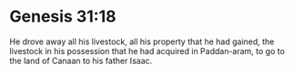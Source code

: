 # Genesis 31:18

He drove away all his livestock, all his property that he had gained, the livestock in his possession that he had acquired in Paddan-aram, to go to the land of Canaan to his father Isaac.
